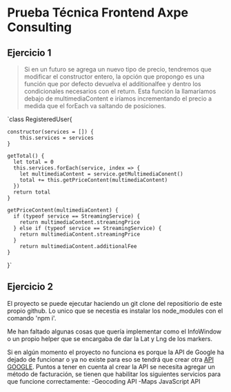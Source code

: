 # Prueba Técnica Frontend Axpe Consulting

## Ejercicio 1
> Si en un futuro se agrega un nuevo tipo de precio, tendremos que modificar el constructor entero, la opción que propongo es una función que por defecto devuelva el additionalfee y dentro los condicionales necesarios con el return. Esta función la llamaríamos debajo de multimediaContent e iríamos incrementando el precio a medida que el forEach va saltando de posiciones.

`class RegisteredUser{

    constructor(services = []) {
        this.services = services
    }

    getTotal() {
      let total = 0
      this.services.forEach(service, index => {
        let multimediaContent = service.getMultimediaConent()
        total += this.getPriceContent(multimediaContent)
      })
      return total
    }

    getPriceContent(multimediaContent) {
      if (typeof service == StreamingService) {
        return multimediaContent.streamingPrice
      } else if (typeof service == StreamingService) {
        return multimediaContent.streamingPrice
      }
        return multimediaContent.additionalFee
    }

  }`
## Ejercicio 2
El proyecto se puede ejecutar haciendo un git clone del repositiorio de este propio github. Lo unico que se necestia es instalar los node_modules con el comando 'npm i'.

Me han faltado algunas cosas que quería implementar como el InfoWindow o un propio helper que se encargaba de dar la Lat y Lng de los markers.

Si en algún momento el proyecto no funciona es porque la API de Google ha dejado de funcionar o ya no existe para eso se tendrá que crear otra [API GOOGLE](https://developers.google.com/maps/documentation/javascript/get-api-key).
Puntos a tener en cuenta al crear la API se necesita agregar un método de facturación, se tienen que habilitar los siguientes servicios para que funcione correctamente:
-Geocoding API
-Maps JavaScript API